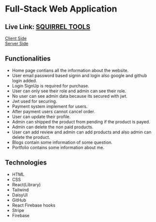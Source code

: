 # Full-Stack Web Application

## Live Link: [SQUIRREL TOOLS](https://tools-manufacturer-4bdef.web.app/)

[Client Side](https://github.com/programming-hero-web-course1/manufacturer-website-client-side-JubayerAhmmodShuvo) </br>
[Server Side](https://github.com/ProgrammingHeroWC4/warehouse-management-server-side-JubayerAhmmodShuvo)
</br>




## Functionalities

* Home page contians all the information about the website.
* User email password based signin and login also google and github login added.
* Login SignUp is required for purchase.
* User can only see their role and admin can see their role.
* No user can see admin data because its secured with jwt.
* Jwt used for securing.
* Payment system implement for users.
* After payment users cannot cancel order.
* User can update their profile.
* Admin can shipped the product from pending if the product is payed.
* Admin can delete the non paid products.
* User can add review and admin can add products and also admin can delete the product.
* Blogs contain some information of some question.
* Portfolio contains some information about me.


## Technologies


* HTML
* CSS
* React(Library)
* Tailwind
* DaisyUI
* GitHub
* React Firebase hooks
* Stripe
* Firebase
